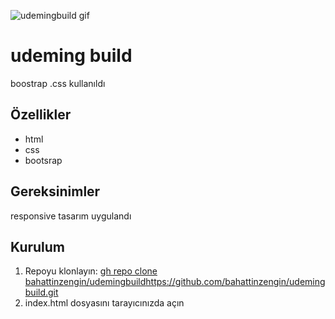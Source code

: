 ![udemingbuild gif](https://github.com/bahattinzengin/udemingbuild/assets/140658226/c3a693d9-ddec-4655-bb30-97313a3e8cc2)
# udeming build
boostrap .css kullanıldı
## Özellikler
- html
- css
- bootsrap
## Gereksinimler
responsive tasarım uygulandı
## Kurulum
1. Repoyu klonlayın: [gh repo clone bahattinzengin/udemingbuild](https://github.com/bahattinzengin/udemingbuild.git)https://github.com/bahattinzengin/udemingbuild.git
2. index.html dosyasını tarayıcınızda açın



